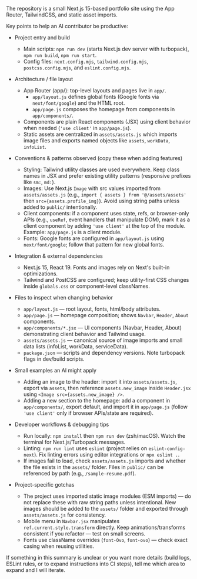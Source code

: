 The repository is a small Next.js 15-based portfolio site using the App Router, TailwindCSS, and static asset imports.

Key points to help an AI contributor be productive:

- Project entry and build
  - Main scripts: `npm run dev` (starts Next.js dev server with turbopack), `npm run build`, `npm run start`.
  - Config files: `next.config.mjs`, `tailwind.config.mjs`, `postcss.config.mjs`, and `eslint.config.mjs`.

- Architecture / file layout
  - App Router (app/): top-level layouts and pages live in `app/`.
    - `app/layout.js` defines global fonts (Google fonts via `next/font/google`) and the HTML root.
    - `app/page.js` composes the homepage from components in `app/components/`.
  - Components are plain React components (JSX) using client behavior when needed (`'use client'` in `app/page.js`).
  - Static assets are centralized in `assets/assets.js` which imports image files and exports named objects like `assets`, `workData`, `infoList`.

- Conventions & patterns observed (copy these when adding features)
  - Styling: Tailwind utility classes are used everywhere. Keep class names in JSX and prefer existing utility patterns (responsive prefixes like `sm:`, `md:`).
  - Images: Use Next.js `Image` with src values imported from `assets/assets.js` (e.g., `import { assets } from '@/assets/assets'` then `src={assets.profile_img}`). Avoid using string paths unless added to `public/` intentionally.
  - Client components: if a component uses state, refs, or browser-only APIs (e.g., `useRef`, event handlers that manipulate DOM), mark it as a client component by adding `'use client'` at the top of the module. Example: `app/page.js` is a client module.
  - Fonts: Google fonts are configured in `app/layout.js` using `next/font/google`; follow that pattern for new global fonts.

- Integration & external dependencies
  - Next.js 15, React 19. Fonts and images rely on Next's built-in optimizations.
  - Tailwind and PostCSS are configured; keep utility-first CSS changes inside `globals.css` or component-level classNames.

- Files to inspect when changing behavior
  - `app/layout.js` — root layout, fonts, html/body attributes.
  - `app/page.js` — homepage composition; shows `Navbar`, `Header`, `About` components.
  - `app/components/*.jsx` — UI components (Navbar, Header, About) demonstrating client behavior and Tailwind usage.
  - `assets/assets.js` — canonical source of image imports and small data lists (infoList, workData, serviceData).
  - `package.json` — scripts and dependency versions. Note turbopack flags in dev/build scripts.

- Small examples an AI might apply
  - Adding an image to the header: import it into `assets/assets.js`, export via `assets`, then reference `assets.new_image` inside `Header.jsx` using `<Image src={assets.new_image} />`.
  - Adding a new section to the homepage: add a component in `app/components/`, export default, and import it in `app/page.js` (follow `'use client'` only if browser APIs/state are required).

- Developer workflows & debugging tips
  - Run locally: `npm install` then `npm run dev` (zsh/macOS). Watch the terminal for Next.js/Turbopack messages.
  - Linting: `npm run lint` uses `eslint` (project relies on `eslint-config-next`). Fix linting errors using editor integrations or `npx eslint .`.
  - If images fail to load, check `assets/assets.js` imports and whether the file exists in the `assets/` folder. Files in `public/` can be referenced by path (e.g., `/sample-resume.pdf`).

- Project-specific gotchas
  - The project uses imported static image modules (ESM imports) — do not replace these with raw string paths unless intentional. New images should be added to the `assets/` folder and exported through `assets/assets.js` for consistency.
  - Mobile menu in `Navbar.jsx` manipulates `ref.current.style.transform` directly. Keep animations/transforms consistent if you refactor — test on small screens.
  - Fonts use className overrides (`font-Ovo`, `font-ovo`) — check exact casing when reusing utilities.

If something in this summary is unclear or you want more details (build logs, ESLint rules, or to expand instructions into CI steps), tell me which area to expand and I will iterate.
